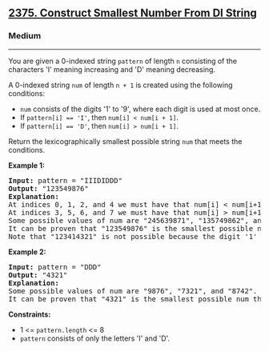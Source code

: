 <h2><a href="https://leetcode.com/problems/construct-smallest-number-from-di-string">2375. Construct Smallest Number From DI String</a></h2>
<h3>Medium</h3>
<hr>
<p>You are given a 0-indexed string <code>pattern</code> of length <code>n</code> consisting of the characters 'I' meaning increasing and 'D' meaning decreasing.</p>
<p>A 0-indexed string <code>num</code> of length <code>n + 1</code> is created using the following conditions:</p>
<ul>
  <li><code>num</code> consists of the digits '1' to '9', where each digit is used at most once.</li>
  <li>If <code>pattern[i] == 'I'</code>, then <code>num[i] < num[i + 1]</code>.</li>
  <li>If <code>pattern[i] == 'D'</code>, then <code>num[i] > num[i + 1]</code>.</li>
</ul>
<p>Return the lexicographically smallest possible string <code>num</code> that meets the conditions.</p>
<p><strong>Example 1:</strong></p>
<pre>
<strong>Input:</strong> pattern = "IIIDIDDD"
<strong>Output:</strong> "123549876"
<strong>Explanation:</strong>
At indices 0, 1, 2, and 4 we must have that num[i] < num[i+1].
At indices 3, 5, 6, and 7 we must have that num[i] > num[i+1].
Some possible values of num are "245639871", "135749862", and "123849765".
It can be proven that "123549876" is the smallest possible num that meets the conditions.
Note that "123414321" is not possible because the digit '1' is used more than once.
</pre>
<p><strong>Example 2:</strong></p>
<pre>
<strong>Input:</strong> pattern = "DDD"
<strong>Output:</strong> "4321"
<strong>Explanation:</strong>
Some possible values of num are "9876", "7321", and "8742".
It can be proven that "4321" is the smallest possible num that meets the conditions.
</pre>
<p><strong>Constraints:</strong></p>
<ul>
  <li>1 <= <code>pattern.length</code> <= 8</li>
  <li><code>pattern</code> consists of only the letters 'I' and 'D'.</li>
</ul>

